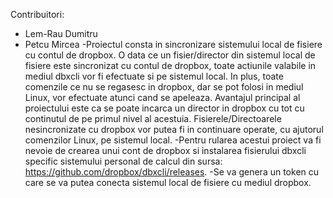 Contribuitori:
  - Lem-Rau Dumitru
  - Petcu Mircea
-Proiectul consta in sincronizare sistemului local de fisiere cu contul de dropbox. O data ce un fisier/director din sistemul local de fisiere este sincronizat cu
contul de dropbox, toate actiunile valabile in mediul dbxcli vor fi efectuate si pe sistemul local. In plus, toate comenzile ce nu se regasesc in dropbox, dar se pot 
folosi in mediul Linux, vor efectuate atunci cand se apeleaza. Avantajul principal al proiectului este ca se poate incarca un director in dropbox cu tot cu 
continutul de pe primul nivel al acestuia. Fisierele/Directoarele nesincronizate cu dropbox vor putea fi in continuare operate, cu ajutorul comenzilor Linux, pe 
sistemul local.
  -Pentru rularea acestui proiect va fi nevoie de crearea unui cont de dropbox si instalarea fisierului dbxcli specific sistemului personal de calcul din sursa:
https://github.com/dropbox/dbxcli/releases.
  -Se va genera un token cu care se va putea conecta sistemul local de fisiere cu mediul dropbox.
